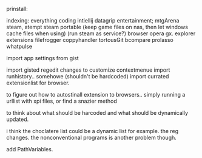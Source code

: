 prinstall:

  indexing:
    everything
  coding
    intiellij datagrip
  entertainment; 
    mtgArena
    steam, atempt steam portable (keep game files on nas, then let windows cache files when using)
      (run steam as service?)
  browser 
    opera gx.
  explorer extensions
    filefrogger
    coppyhandler
    tortousGit
  bcompare
  prolasso
  whatpulse

  
  
 import 
  app settings from gist
  
  import gisted regedit changes to customize contextmenue
  import runhistory.. somehowe (shouldn't be hardcoded)
  import currated extensionlist for browser.

to figure out
  how to autostinall extension to browsers..
  simply running a urllist with xpi files, or find a snazier method

  
to think about
  what should be harcoded and what should be dynamically updated.

  i think the choclatere list could be a dynamic list for example.
  the reg changes.
  the nonconventional programs is another problem though.

  add PathVariables.
